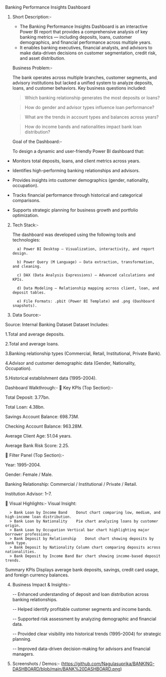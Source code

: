 Banking Performance Insights Dashboard
 1. Short Description:-

    * The Banking Performance Insights Dashboard is an interactive Power BI report that provides a comprehensive analysis of key banking metrics — including deposits, loans, customer demographics, and financial performance across multiple years.
    * It enables banking executives, financial analysts, and advisors to make data-driven decisions on customer segmentation, credit risk, and asset distribution.

    Business Problem:-

     The bank operates across multiple branches, customer segments, and advisory institutions but lacked a unified system to analyze deposits, loans, and customer behaviors.
    Key business questions included:

      > Which banking relationship generates the most deposits or loans?

      > How do gender and advisor types influence loan performance?

      > What are the trends in account types and balances across years?

      > How do income bands and nationalities impact bank loan distribution?

    Goal of the Dashboard:-

    To design a dynamic and user-friendly Power BI dashboard that:

   * Monitors total deposits, loans, and client metrics across years.

   * Identifies high-performing banking relationships and advisors.

   * Provides insights into customer demographics (gender, nationality, occupation).

   * Tracks financial performance through historical and categorical comparisons.

   * Supports strategic planning for business growth and portfolio optimization.

  2. Tech Stack:-

     The dashboard was developed using the following tools and technologies:

           a) Power BI Desktop – Visualization, interactivity, and report design.

           b) Power Query (M Language) – Data extraction, transformation, and cleaning.

           c) DAX (Data Analysis Expressions) – Advanced calculations and KPIs.

           d) Data Modeling – Relationship mapping across client, loan, and deposit tables.

           e) File Formats: .pbit (Power BI Template) and .png (Dashboard snapshots).

  3. Data Source:-

Source: Internal Banking Dataset
Dataset Includes:

1.Total and average deposits.

2.Total and average loans.

3.Banking relationship types (Commercial, Retail, Institutional, Private Bank).

4.Advisor and customer demographic data (Gender, Nationality, Occupation).

5.Historical establishment data (1995–2004).

Dashboard Walkthrough:-
🔹 Key KPIs (Top Section):-

Total Deposit: 3.77bn.

Total Loan: 4.38bn.

Savings Account Balance: 698.73M.

Checking Account Balance: 963.28M.

Average Client Age: 51.04 years.

Average Bank Risk Score: 2.25.

🔹 Filter Panel (Top Section):-

Year: 1995–2004.

Gender: Female / Male.

Banking Relationship: Commercial / Institutional / Private / Retail.

Institution Advisor: 1–7.

🔹 Visual Highlights:-
    Visual	Insight:
    
      > Bank Loan by Income Band	Donut chart comparing low, medium, and high-income loan distribution.
      > Bank Loan by Nationality	Pie chart analyzing loans by customer origin.
      > Bank Loan by Occupation	Vertical bar chart highlighting major borrower professions.
      > Bank Deposit by Relationship	Donut chart showing deposits by bank type.
      > Bank Deposit by Nationality	Column chart comparing deposits across nationalities.
      > Bank Deposit by Income Band	Bar chart showing income-based deposit trends.
  Summary KPIs	Displays average bank deposits, savings, credit card usage, and foreign currency balances.
  
4. Business Impact & Insights:-

   -- Enhanced understanding of deposit and loan distribution across banking relationships.

   -- Helped identify profitable customer segments and income bands.

   -- Supported risk assessment by analyzing demographic and financial data.

   -- Provided clear visibility into historical trends (1995–2004) for strategic planning.

   -- Improved data-driven decision-making for advisors and financial managers.

5.  Screenshots / Demos:- 
    (https://github.com/Nagulasuprika/BANKING-DASHBOARD/blob/main/BANK%20DASHBOARD.png)
